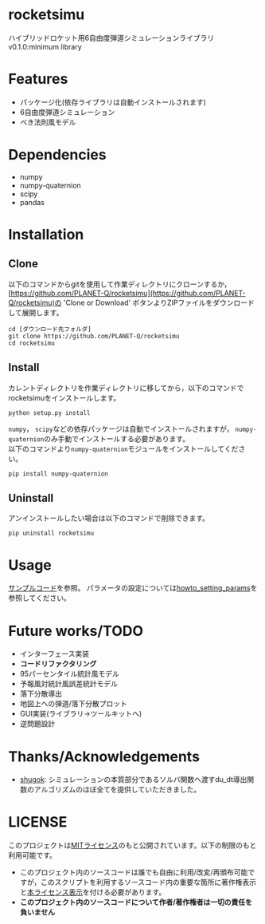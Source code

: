 # rocketsimu
ハイブリッドロケット用6自由度弾道シミュレーションライブラリ  
v0.1.0:minimum library

# Features
- パッケージ化(依存ライブラリは自動インストールされます)
- 6自由度弾道シミュレーション
- べき法則風モデル

# Dependencies
- numpy
- numpy-quaternion
- scipy
- pandas

# Installation
## Clone
以下のコマンドからgitを使用して作業ディレクトリにクローンするか，
[https://github.com/PLANET-Q/rocketsimu](https://github.com/PLANET-Q/rocketsimu)の 'Clone or Download' ボタンよりZIPファイルをダウンロードして展開します。
```
cd [ダウンロード先フォルダ]
git clone https://github.com/PLANET-Q/rocketsimu
cd rocketsimu
```

## Install
カレントディレクトリを作業ディレクトリに移してから，以下のコマンドでrocketsimuをインストールします。
```
python setup.py install
```
`numpy`， `scipy`などの依存パッケージは自動でインストールされますが， `numpy-quaternion`のみ手動でインストールする必要があります。  
以下のコマンドより`numpy-quaternion`モジュールをインストールしてください。
```
pip install numpy-quaternion
```

## Uninstall
アンインストールしたい場合は以下のコマンドで削除できます。
```
pip uninstall rocketsimu
```

# Usage
[サンプルコード](https://github.com/PLANET-Q/rocketsimu/blob/master/samples/sample.py)を参照。
パラメータの設定については[howto_setting_params](https://github.com/PLANET-Q/rocketsimu/blob/master/docs/howto_setting_params.md)を参照してください。

# Future works/TODO
- インターフェース実装
- **コードリファクタリング**
- 95パーセンタイル統計風モデル
- 予報風対統計風誤差統計モデル
- 落下分散導出
- 地図上への弾道/落下分散プロット
- GUI実装(ライブラリ→ツールキットへ)
- 逆問題設計

# Thanks/Acknowledgements
- [shugok](https://github.com/shugok): シミュレーションの本質部分であるソルバ関数へ渡すdu_dt導出関数のアルゴリズムのほぼ全てを提供していただきました。

# LICENSE
このプロジェクトは[MITライセンス](https://github.com/PLANET-Q/rocketsimu/blob/master/LICENSE)のもと公開されています。以下の制限のもと利用可能です。
- このプロジェクト内のソースコードは誰でも自由に利用/改変/再頒布可能ですが，このスクリプトを利用するソースコード内の重要な箇所に著作権表示と[本ライセンス表示](https://github.com/PLANET-Q/TrajecSimu2/blob/master/LICENSE)を付ける必要があります。  
- **このプロジェクト内のソースコードについて作者/著作権者は一切の責任を負いません**
